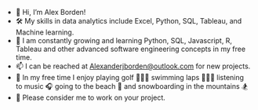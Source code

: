 - 👋 Hi, I’m Alex Borden!
- 🛠️ My skills in data analytics include Excel, Python, SQL, Tableau, and Machine learning.
- 🌱 I am constantly growing and learning Python, SQL, Javascript, R, Tableau and other advanced software engineering concepts in my free time.
- 📫 I can be reached at Alexanderjborden@outlook.com for new projects.
- 🔋 In my free time I enjoy playing golf 🏌🏼‍♂️ swimming laps 🏊🏼‍♂️ listening to music 🎧 going to the beach 🌊 and snowboarding in the mountains 🏂
- 💼 Please consider me to work on your project.

<!---
ABorden23/ABorden23 is a ✨ special ✨ repository because its `README.md` (this file) appears on your GitHub profile.
You can click the Preview link to take a look at your changes.
--->
